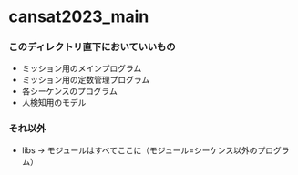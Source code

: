 # cansat2023_main
### このディレクトリ直下においていいもの
* ミッション用のメインプログラム
* ミッション用の定数管理プログラム
* 各シーケンスのプログラム
* 人検知用のモデル
### それ以外
* libs -> モジュールはすべてここに（モジュール=シーケンス以外のプログラム）